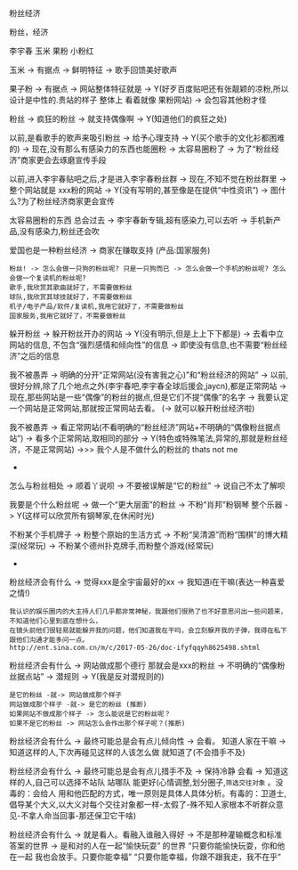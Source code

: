 
粉丝经济

粉丝，经济

李宇春 玉米 果粉 小粉红

玉米 -> 有据点 -> 鲜明特征 -> 歌手回馈美好歌声

果子粉 -> 有据点 -> 网站整体特征就是 -> Y(好歹百度贴吧还有张靓颖的凉粉,所以设计是中性的.贵站的样子 整体上 看着就像 果粉网站) -> 会包容其他粉才怪

粉丝 -> 疯狂的粉丝 -> 就支持偶像啊 -> Y(知道他们的疯狂之处)

以前,是看歌手的歌声来吸引粉丝 -> 给予心理支持 -> Y(买个歌手的文化衫都困难的) -> 现在,没有那么有感染力的东西也能圈粉 -> 太容易圈粉了 -> 为了“粉丝经济”商家更会去琢磨宣传手段

以前,进入李宇春贴吧之后,才是进入李宇春粉丝群 -> 现在,不知不觉在粉丝群里 -> 整个网站就是 xxx粉的网站 -> Y(没有写明的,甚至像是在提供“中性资讯”) -> 图什么?为了粉丝经济商家更会宣传

太容易圈粉的东西 总会过去 -> 李宇春新专辑,超有感染力,可以去听 -> 手机新产品,没有感染力,粉丝还会吹

爱国也是一种粉丝经济 -> 商家在赚取支持 (产品:国家服务)

```
粉丝! -> 怎么会做一只狗的粉丝呢? 只是一只狗而已 -> 怎么会做一个手机的粉丝呢? 怎么会做一个复读机的粉丝呢?
歌手,我欣赏其歌曲就好了，不需要做粉丝
球队,我欣赏其球技就好了，不需要做粉丝
机子/电子产品/软件/复读机,我用它就好了，不需要做粉丝
国家服务,我用它就好了，不需要做粉丝
```

躲开粉丝 -> 躲开粉丝开办的网站 -> Y(没有明示,但是上上下下都是) -> 去看中立网站的信息, 不包含“强烈感情和倾向性”的信息 -> 即使没有信息,也不需要“粉丝经济”之后的信息


我不被愚弄 -> 明确的分开“正常网站(没有害我之心)”和“粉丝经济的网站” -> 以前,很好分辨,除了几个地点之外(李宇春吧,李宇春全球后援会,jaycn),都是正常网站 -> 现在,那些网站是一些“偶像”的粉丝的据点,但是它们不提“偶像”的名字 -> 我要认定一个网站是正常网站,那就按正常网站去看。 (-> 就可以躲开粉丝经济啦)

我不被愚弄 -> 看正常网站(不看明确的“粉丝经济”网站+不明确的“偶像粉丝据点站”) -> 看多个正常网站,取相同的部分 -> Y(特色或特殊笔法,异常的,那就是粉丝经济，不是正常网站) ->>> 我个人是不做什么的粉丝的 thats not me



-

怎么与粉丝相处 -> 顺着丫说呗 -> 不要被误解是“它的粉丝” -> 说自己不太了解呗

我要是个什么粉丝呢 -> 做一个“更大层面”的粉丝 -> 不粉“肖邦”粉钢琴 整个乐器 -> Y(这样可以欣赏所有钢琴家,在休闲时光)

不粉某个手机牌子 -> 粉整个原始的生活方式 -> 不粉“吴清源”而粉“围棋”的博大精深(经常玩) -> 不粉某个德州扑克牌手,而粉整个游戏(经常玩)

-

粉丝经济会有什么 -> 觉得xxx是全宇宙最好的xx -> 我知道i在干嘛(表达一种喜爱之情!)
```
我认识的娱乐圈内的大主持人们几乎都非常神秘，我跟他们很熟了也不好意思问出一些问题来，不知道他们心里到底在想什么，
在镜头前他们很轻易就能躲开我的问题，他们知道我在干吗，会立刻躲开我的子弹，我得在私下跟他们沟通才能多问一点。
http://ent.sina.com.cn/m/c/2017-05-26/doc-ifyfqqyh8625498.shtml
```

粉丝经济会有什么 -> 网站做成那个德行 那就会是xxx的粉丝 -> 不明确的“偶像粉丝据点站” -> 潜规则 -> Y(我是反对潜规则的)
```
是它的粉丝 -就-> 网站做成那个样子
网站做成那个样子 -就-> 是它的粉丝 (推断)
如果网站不做成那个样子 -> 怎么能说是它的粉丝呢？
如果不是它的粉丝 -> 网站怎么会作出那个样子呢？(推断)
```

粉丝经济会有什么 -> 最终可能总是会有点儿倾向性 -> 会看。 知道人家在干嘛 -> 知道这样的人,下次再碰见这样的人该怎么做 就知道了(不会措手不及)

粉丝经济会有什么 -> 最终可能总是会有点儿措手不及 -> 保持冷静 会看 -> 知道这样的人,自己可以选择不站队 站哪队 能更好(心情调整,划分圈子,`筛选交往对象` 。没毒的：会给人 用和他匹配的方式，唯一原则是具体人具体分析。有毒的：卫道士,倡导某个大义,以大义对每个交往对象都一样-太假了-殊不知人家根本不听群众意见-不拿人命当回事-那还保卫它干啥)

粉丝经济会有什么 -> 就是看人。看融入谁融入得好 -> 不是那种灌输概念和标准答案的世界 -> 是和对的人在一起“愉快玩耍” 的世界
“只要你能愉快玩耍，你和他在一起 我也会放手。只要你能幸福” “只要你能幸福，你跟不跟我走，我不在乎”


